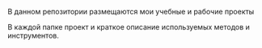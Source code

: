 В данном репозитории размещаются мои учебные и рабочие проекты

В каждой папке проект и краткое описание используемых методов и инструментов.

